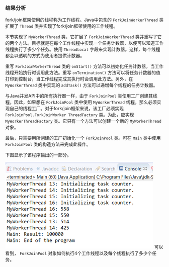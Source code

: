 ### 结果分析

fork/join框架使用的线程称为工作线程。Java中包含的 `ForkJoinWorkerThread` 类扩展了 `Thread` 类并实现了fork/join框架使用的工作线程。

本节实现了 `MyWorkerThread` 类，它扩展了 `ForkJoinWorkerThread` 类并重写了它的两个方法。目标就是在每个工作线程中实现一个任务计数器，以便可以知道工作线程执行了多少个任务。使用 `ThreadLocal` 字段来实现计数器。这样，每个线程都会以透明的方式为使用者提供计数器。

重写 `ForkJoinWorkerThread` 类的 `onStart()` 方法可以初始化任务计数器，当工作线程开始执行时调用此方法。重写 `onTermination()` 方法可以将任务计数器的值打印到控制台，当工作线程完成其执行时会调用此方法。另外，在 `MyWorkerThread` 类中实现的 `addTask()` 方法可以递增每个线程的任务计数器。

与Java并发API中的所有执行器一样，由于 `ForkJoinPool` 类使用工厂创建其线程，因此，如果想在 `ForkJoinPool` 类中使用 `MyWorkerThread` 线程，那么必须实现自己的线程工厂。对于fork/join框架来说，该工厂必须实现 `ForkJoinPool.ForkJoinWorker ThreadFactory` 类。为此，应实现 `MyWorkerThreadFactory` 类。它只有一个方法可以创建一个新的 `MyWorkerThread` 对象。

最后，只需要用所创建的工厂初始化一个 `ForkJoinPool` 类。可在 `Main` 类中使用 `ForkJoinPool` 类的构造方法来完成此操作。

下图显示了该程序输出的一部分。

![68.png](../images/68.png)
可以看到， `ForkJoinPool` 对象如何执行4个工作线程以及每个线程执行了多少个任务。

